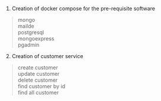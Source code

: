 1. Creation of docker compose for the pre-requisite software
  > mongo <br> 
  > mailde <br>
  > postgresql <br>
  > mongoexpress <br>
  > pgadmin <br>

2. Creation of customer service
  > create customer <br>
  > update customer <br>
  > delete customer <br>
  > find customer by id <br>
  > find all customer <br>
